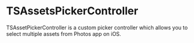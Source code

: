 TSAssetsPickerController
========================

TSAssetPickerController is a custom picker controller which allows you to select multiple assets from Photos app on iOS.

